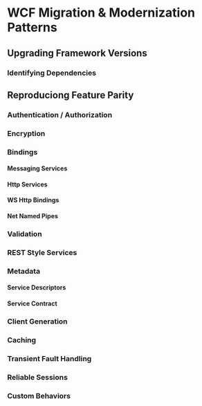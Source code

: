 # WCF Migration & Modernization Patterns

## Upgrading Framework Versions

### Identifying Dependencies

## Reproduciong Feature Parity

### Authentication / Authorization

### Encryption

### Bindings

#### Messaging Services

#### Http Services

#### WS Http Bindings

#### Net Named Pipes

### Validation

### REST Style Services

### Metadata

#### Service Descriptors

#### Service Contract

### Client Generation

### Caching

### Transient Fault Handling

### Reliable Sessions

### Custom Behaviors
